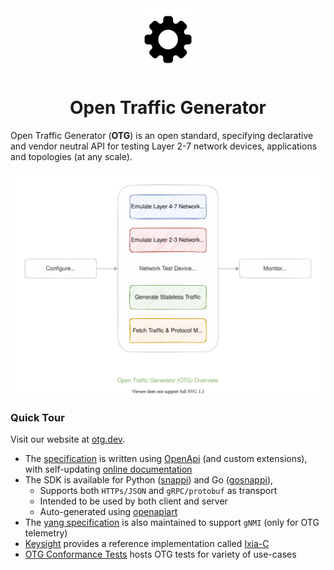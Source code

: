 <div align="center">
  <img src="profile/gear-icon.svg" width="100" height="100" alt="Open Traffic Generator Icon">
  <h1 align="center">Open Traffic Generator</h1>
</div>

Open Traffic Generator (**OTG**) is an open standard, specifying declarative and vendor neutral API for testing Layer 2-7 network devices, applications and topologies (at any scale).  


<p align="center">
    <img style="horizontal-align:middle" src="profile/otg-overview.drawio.svg" alt="Open Traffic Generator Overview">
</p>

### Quick Tour

Visit our website at [otg.dev](https://otg.dev/).

- The [specification](https://github.com/open-traffic-generator/models) is written using [OpenApi](https://spec.openapis.org/oas/latest.html) (and custom extensions), with self-updating [online documentation](https://redocly.github.io/redoc/?url=https://raw.githubusercontent.com/open-traffic-generator/models/master/artifacts/openapi.yaml&nocors)
- The SDK is available for Python ([snappi](https://github.com/open-traffic-generator/snappi)) and Go ([gosnappi](https://github.com/open-traffic-generator/snappi/tree/main/gosnappi)),
    * Supports both `HTTPs/JSON` and `gRPC/protobuf` as transport
    * Intended to be used by both client and server
    * Auto-generated using [openapiart](https://github.com/open-traffic-generator/openapiart)
- The [yang specification](https://github.com/open-traffic-generator/models-yang) is also maintained to support `gNMI` (only for OTG telemetry)
- [Keysight](https://www.keysight.com/in/en/products/network-test/protocol-load-test/keysight-elastic-network-generator.html) provides a reference implementation called [Ixia-C](https://github.com/open-traffic-generator/ixia-c)
- [OTG Conformance Tests](https://github.com/open-traffic-generator/conformance) hosts OTG tests for variety of use-cases

